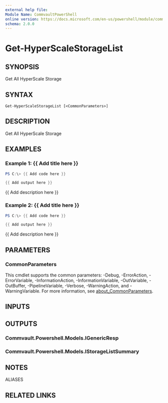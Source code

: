 ```yaml
---
external help file:
Module Name: CommvaultPowerShell
online version: https://docs.microsoft.com/en-us/powershell/module/commvaultpowershell/get-hyperscalestoragelist
schema: 2.0.0
---
```


# Get-HyperScaleStorageList

## SYNOPSIS
Get All HyperScale Storage

## SYNTAX

```
Get-HyperScaleStorageList [<CommonParameters>]
```

## DESCRIPTION
Get All HyperScale Storage

## EXAMPLES

### Example 1: {{ Add title here }}
```powershell
PS C:\> {{ Add code here }}

{{ Add output here }}
```

{{ Add description here }}

### Example 2: {{ Add title here }}
```powershell
PS C:\> {{ Add code here }}

{{ Add output here }}
```

{{ Add description here }}

## PARAMETERS

### CommonParameters
This cmdlet supports the common parameters: -Debug, -ErrorAction, -ErrorVariable, -InformationAction, -InformationVariable, -OutVariable, -OutBuffer, -PipelineVariable, -Verbose, -WarningAction, and -WarningVariable. For more information, see [about_CommonParameters](http://go.microsoft.com/fwlink/?LinkID=113216).

## INPUTS

## OUTPUTS

### Commvault.Powershell.Models.IGenericResp

### Commvault.Powershell.Models.IStorageListSummary

## NOTES

ALIASES

## RELATED LINKS


